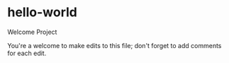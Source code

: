 # hello-world
Welcome Project

You're a welcome to make edits to this file;
don't forget to add comments for each edit.
